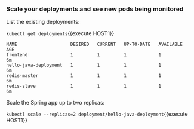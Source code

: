 ### Scale your deployments and see new pods being monitored
List the existing deployments:

`kubectl get deployments`{{execute HOST1}}

```
NAME                    DESIRED   CURRENT   UP-TO-DATE   AVAILABLE   AGE
frontend                1         1         1            1           6m
hello-java-deployment   1         1         1            1           6m
redis-master            1         1         1            1           6m
redis-slave             1         1         1            1           6m
```

Scale the Spring app up to two replicas:

`kubectl scale --replicas=2 deployment/hello-java-deployment`{{execute HOST1}}

